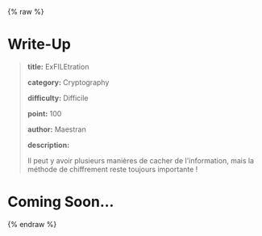 
{% raw %}
# Write-Up
> **title:** ExFILEtration
>
> **category:** Cryptography
>
> **difficulty:** Difficile
>
> **point:** 100
>
> **author:** Maestran
>
> **description:**
>
> Il peut y avoir plusieurs manières de cacher de l'information, mais la méthode de chiffrement reste toujours importante !
>
> 


# Coming Soon...

{% endraw %}
